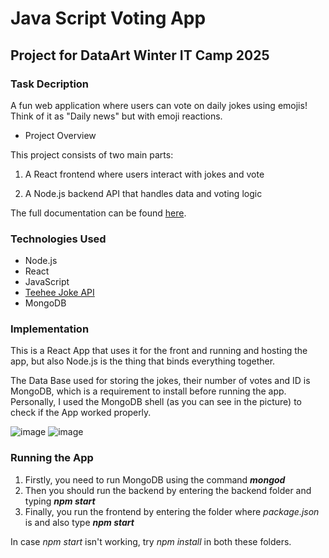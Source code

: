 # Java Script Voting App

## Project for DataArt Winter IT Camp 2025

### Task Decription

A fun web application where users can vote on daily jokes using emojis! Think of it as "Daily news" but with emoji reactions.

- Project Overview

This project consists of two main parts:

1. A React frontend where users interact with jokes and vote

2. A Node.js backend API that handles data and voting logic

The full documentation can be found [here](https://dataartcom-my.sharepoint.com/:w:/g/personal/vadym_shevchenko_dataart_com/ETG5R1noPGJBsB52ecpQluIB44kDGSA97snmf8cI72AFkQ?e=h9UdaF).

### Technologies Used

- Node.js
- React
- JavaScript
- [Teehee Joke API](https://www.freepublicapis.com/teehee-joke-api)
- MongoDB


### Implementation

This is a React App that uses it for the front and running and hosting the app, but also Node.js is the thing that binds everything together. 

The Data Base used for storing the jokes, their number of votes and ID is MongoDB, which is a requirement to install before running the app. Personally, I used the MongoDB shell (as you can see in the picture) to check if the App worked properly.

![image](https://github.com/user-attachments/assets/6275e9fc-f886-4647-b000-4e48c2176cf0)
![image](https://github.com/user-attachments/assets/1ae84e1a-eff5-4b8a-b52f-f4f66593d619)

### Running the App

1. Firstly, you need to run MongoDB using the command
   ***mongod***
2. Then you should run the backend by entering the backend folder and typing
  ***npm start***
3. Finally, you run the frontend by entering the folder where _package.json_ is and also type
   ***npm start***


In case _npm start_ isn't working, try _npm install_ in both these folders.




